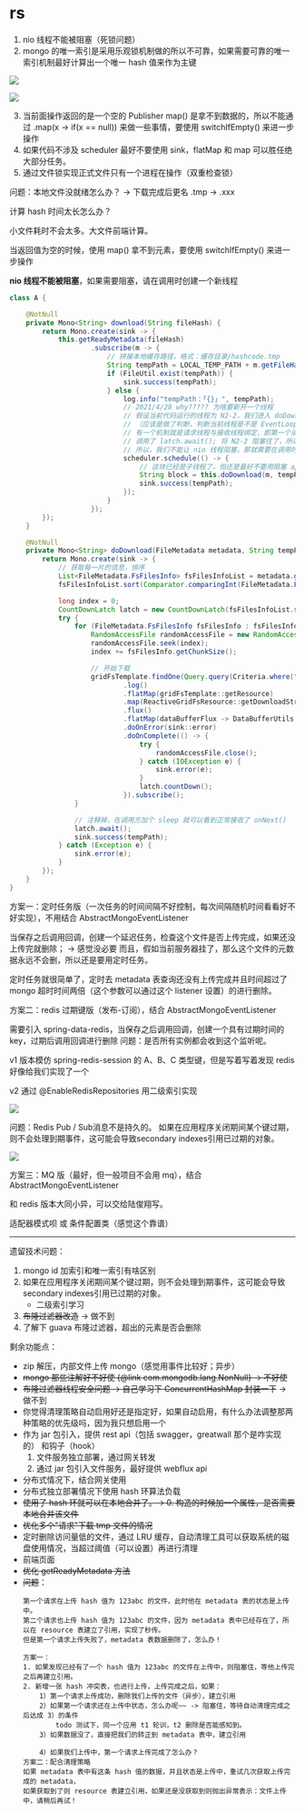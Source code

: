 # rs

1. nio 线程不能被阻塞（死锁问题）
2. mongo 的唯一索引是采用乐观锁机制做的所以不可靠，如果需要可靠的唯一索引机制最好计算出一个唯一 hash 值来作为主键

![](https://tva1.sinaimg.cn/large/008i3skNgy1gq8tqbytahj316n0u0wn1.jpg)

![](https://tva1.sinaimg.cn/large/008i3skNgy1gq8tpzjk3kj31gs0rsqan.jpg)


3. 当前面操作返回的是一个空的 Publisher map() 是拿不到数据的，所以不能通过 .map(x -> if(x == null)) 来做一些事情，要使用 switchIfEmpty() 来进一步操作
4. 如果代码不涉及 scheduler 最好不要使用 sink，flatMap 和 map 可以胜任绝大部分任务。
5. 通过文件锁实现正式文件只有一个进程在操作（双重检查锁）

问题：本地文件没就绪怎么办？  ->  下载完成后更名  .tmp -> .xxx


计算 hash 时间太长怎么办？

小文件耗时不会太多。大文件前端计算。

当返回值为空的时候，使用 map() 拿不到元素，要使用 switchIfEmpty() 来进一步操作

**nio 线程不能被阻塞**，如果需要阻塞，请在调用时创建一个新线程

```java
class A {

    @NotNull
    private Mono<String> download(String fileHash) {
        return Mono.create(sink -> {
            this.getReadyMetadata(fileHash)
                    .subscribe(m -> {
                        // 拼接本地缓存路径，格式：缓存目录/hashcode.tmp
                        String tempPath = LOCAL_TEMP_PATH + m.getFileHash() + SUFFIX;
                        if (FileUtil.exist(tempPath)) {
                            sink.success(tempPath);
                        } else {
                            log.info("tempPath：「{}」", tempPath);
                            // 2021/4/28 why????? 为啥要新开一个线程
                            // 假设当前代码运行的线程为 N2-2，我们进入 doDownload() 方法，里面有一个循环，也是使用 N2-2 线程发送两个请求
                            // （应该是做了判断，判断当前线程是不是 EventLoopGroup 中的线程，如果不是才会进行线程的切换），可能 mongo 内部
                            // 有一个机制就是请求线程与接收线程绑定，即第一个请求用 N2-2 接收，第二个请求用 N2-3 接收，因为我们 for 循环之后
                            // 调用了 latch.await(); 将 N2-2 阻塞住了，所以当消息来了之后 N2-2 无法接收，所以程序一直无法停止。
                            // 所以，我们不能让 nio 线程阻塞，那就需要在调用时重新创建一个线程了。
                            scheduler.schedule(() -> {
                                // 这块已经是子线程了，但还是最好不要用阻塞 api 吧
                                String block = this.doDownload(m, tempPath).block();
                                sink.success(tempPath);
                            });
                        }
                    });
        });
    }

    @NotNull
    private Mono<String> doDownload(FileMetadata metadata, String tempPath) {
        return Mono.create(sink -> {
            // 获取每一片的信息，排序
            List<FileMetadata.FsFilesInfo> fsFilesInfoList = metadata.getFsFilesInfoList();
            fsFilesInfoList.sort(Comparator.comparingInt(FileMetadata.FsFilesInfo::getChunk));

            long index = 0;
            CountDownLatch latch = new CountDownLatch(fsFilesInfoList.size());
            try {
                for (FileMetadata.FsFilesInfo fsFilesInfo : fsFilesInfoList) {
                    RandomAccessFile randomAccessFile = new RandomAccessFile(tempPath, "rw");
                    randomAccessFile.seek(index);
                    index += fsFilesInfo.getChunkSize();

                    // 开始下载
                    gridFsTemplate.findOne(Query.query(Criteria.where("_id").is(fsFilesInfo.getFsFilesId())))
                            .log()
                            .flatMap(gridFsTemplate::getResource)
                            .map(ReactiveGridFsResource::getDownloadStream)
                            .flux()
                            .flatMap(dataBufferFlux -> DataBufferUtils.write(dataBufferFlux, randomAccessFile.getChannel()))
                            .doOnError(sink::error)
                            .doOnComplete(() -> {
                                try {
                                    randomAccessFile.close();
                                } catch (IOException e) {
                                    sink.error(e);
                                }
                                latch.countDown();
                            }).subscribe();
                }

                // 注释掉，在调用方加个 sleep 就可以看到正常接收了 onNext()
                latch.await();
                sink.success(tempPath);
            } catch (Exception e) {
                sink.error(e);
            }
        });
    }
}
```

方案一：定时任务版（一次任务的时间间隔不好控制，每次间隔随机时间看看好不好实现），不用结合 AbstractMongoEventListener

当保存之后调用回调，创建一个延迟任务，检查这个文件是否上传完成，如果还没上传完就删除； -> 感觉没必要
而且，假如当前服务器挂了，那么这个文件的元数据永远不会删，所以还是要用定时任务。

定时任务就很简单了，定时去 metadata 表查询还没有上传完成并且时间超过了 mongo 超时时间两倍（这个参数可以通过这个 listener 设置）的进行删除。


方案二：redis 过期键版（发布-订阅），结合 AbstractMongoEventListener

需要引入 spring-data-redis，当保存之后调用回调，创建一个具有过期时间的 key，过期后调用回调进行删除
问题：是否所有实例都会收到这个监听呢。

v1 版本模仿 spring-redis-session 的 A、B、C 类型键，但是写着写着发现 redis 好像给我们实现了一个

v2 通过 @EnableRedisRepositories 用二级索引实现

![](https://tva1.sinaimg.cn/large/008i3skNgy1gq9nru2s7dj318y0aadjb.jpg)

问题：Redis Pub / Sub消息不是持久的。 如果在应用程序关闭期间某个键过期，则不会处理到期事件，这可能会导致secondary indexes引用已过期的对象。

![](https://tva1.sinaimg.cn/large/008i3skNgy1gq9oa059srj30qg0a276c.jpg)

方案三：MQ 版（最好，但一般项目不会用 mq），结合 AbstractMongoEventListener

和 redis 版本大同小异，可以交给陆俊翔写。

适配器模式呗 或 条件配置类（感觉这个靠谱）

---

遗留技术问题：

1. mongo id 加索引和唯一索引有啥区别
2. 如果在应用程序关闭期间某个键过期，则不会处理到期事件，这可能会导致secondary indexes引用已过期的对象。
    - 二级索引学习
3. ~~布隆过滤器改造~~ -> 做不到
4. 了解下 guava 布隆过滤器，超出的元素是否会删除

剩余功能点：

- zip 解压，内部文件上传 mongo（感觉用事件比较好；异步）
- ~~mongo 那些注解好不好使 {@link com.mongodb.lang.NonNull} -> 不好使~~
- ~~布隆过滤器线程安全问题 -> 自己学习下 ConcurrentHashMap 封装一下~~   -> 做不到
- 你觉得清理策略自动启用好还是指定好，如果自动启用，有什么办法调整那两种策略的优先级吗，因为我只想启用一个
- 作为 jar 包引入，提供 rest api（包括 swagger，greatwall 那个是咋实现的） 和钩子（hook）
    1. 文件服务独立部署，通过网关转发
    2. 通过 jar 包引入文件服务，最好提供 webflux api
- 分布式情况下，结合网关使用
- 分布式独立部署情况下使用 hash 环算法负载
- ~~使用了 hash 环就可以在本地合并了。-> 0. 构造的时候加一个属性，是否需要本地合并该文件~~
- ~~优化多个"请求"下载 tmp 文件的情况~~
- 定时删除访问量低的文件，通过 LRU 缓存，自动清理工具可以获取系统的磁盘使用情况，当超过阈值（可以设置）再进行清理
- 前端页面
- ~~优化 getReadyMetadata 方法~~
- ~~问题~~：
    ```
    第一个请求在上传 hash 值为 123abc 的文件，此时他在 metadata 表的状态是上传中。
    第二个请求也上传 hash 值为 123abc 的文件，因为 metadata 表中已经存在了，所以在 resource 表建立了引用，实现了秒传。
    但是第一个请求上传失败了，metadata 表数据删除了，怎么办！
    
  方案一：
    1. 如果发现已经有了一个 hash 值为 123abc 的文件在上传中，则阻塞住，等他上传完之后再建立引用。
    2. 新增一张 hash 冲突表，也进行上传，上传完成之后，如果：
        1）第一个请求上传成功，删除我们上传的文件（异步），建立引用
        2）如果第一个请求还在上传中状态，怎么办呢~~ -> 阻塞住，等待自动清理完成之后达成 3）的条件
            todo 测试下，同一个应用 t1 轮训，t2 删除是否能感知到。
        3）如果数据没了，直接把我们的转正到 metadata 表中，建立引用
    
        4）如果我们上传中，第一个请求上传完成了怎么办？
  方案二：配合清理策略
    如果 metadata 表中有这条 hash 值的数据，并且状态是上传中，重试几次获取上传完成的 metadata，
    如果获取到了则 resource 表建立引用，如果还是没获取到则抛出异常表示：文件上传中，请稍后再试！
    ```